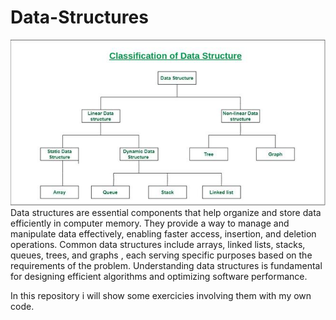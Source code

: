 # Data-Structures
![data](imgs/ClassificationofDataStructure-660x347.jpg)
Data structures are essential components that help organize and store data efficiently in computer memory. They provide a way to manage and manipulate data effectively, enabling faster access, insertion, and deletion operations.
Common data structures include arrays, linked lists, stacks, queues, trees, and graphs , each serving specific purposes based on the requirements of the problem. Understanding data structures is fundamental for designing efficient algorithms and optimizing software performance.

In this repository i will show some exercicies involving them with my own code.
